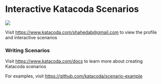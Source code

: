 # Interactive Katacoda Scenarios

[![](http://shields.katacoda.com/katacoda/shahedab@gmail.com/count.svg)](https://www.katacoda.com/shahedab@gmail.com "Get your profile on Katacoda.com")

Visit https://www.katacoda.com/shahedab@gmail.com to view the profile and interactive scenarios

### Writing Scenarios
Visit https://www.katacoda.com/docs to learn more about creating Katacoda scenarios

For examples, visit https://github.com/katacoda/scenario-example
